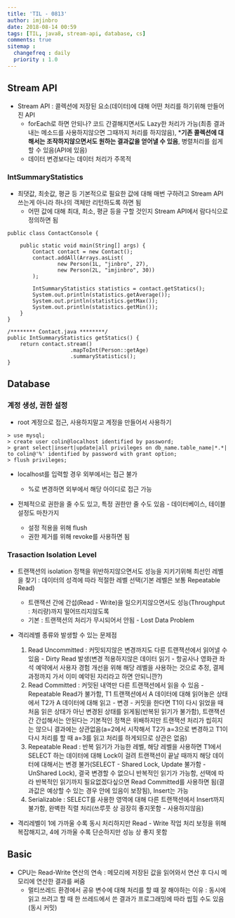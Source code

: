 ```yaml
---
title: 'TIL - 0813'
author: imjinbro
date: 2018-08-14 00:59
tags: [TIL, java8, stream-api, database, cs]
comments: true
sitemap :
  changefreq : daily
  priority : 1.0
---
```


## Stream API
* Stream API : 콜렉션에 저장된 요소(데이터)에 대해 어떤 처리를 하기위해 만들어진 API
  * forEach로 하면 안되나? 코드 간결해지면서도 Lazy한 처리가 가능(최종 결과내는 메소드를 사용하지않으면 그때까지 처리를 하지않음), ***기존 콜렉션에 대해서는 조작하지않으면서도 원하는 결과값을 얻어낼 수 있음**, 병렬처리를 쉽게할 수 있음(API에 있음)
  * 데이터 변경보다는 데이터 처리가 주목적

### IntSummaryStatistics
* 최댓값, 최솟값, 평균 등 기본적으로 필요한 값에 대해 매번 구하려고 Stream API 쓰는게 아니라 하나의 객체만 리턴하도록 하면 됨
  * 어떤 값에 대해 최대, 최소, 평균 등을 구할 것인지 Stream API에서 람다식으로 정의하면 됨
  
~~~
public class ContactConsole {

    public static void main(String[] args) {
        Contact contact = new Contact();
        contact.addAll(Arrays.asList(
                new Person(1L, "jinbro", 27),
                new Person(2L, "imjinbro", 30))
        );
        
        IntSummaryStatistics statistics = contact.getStatics();
        System.out.println(statistics.getAverage());
        System.out.println(statistics.getMax());
        System.out.println(statistics.getMin());
    }
}

/******** Contact.java ********/
public IntSummaryStatistics getStatics() {
	return contact.stream()
					.mapToInt(Person::getAge)
					.summaryStatistics();
}
~~~
     
## Database
### 계정 생성, 권한 설정
* root 계정으로 접근, 사용하지말고 계정을 만들어서 사용하기

~~~
> use mysql;
> create user colin@localhost identified by password;
> grant select|insert|update|all privileges on db_name.table_name|*.*| to colin@'%' identified by password with grant option;
> flush privileges;
~~~

* localhost를 입력할 경우 외부에서는 접근 불가
  * %로 변경하면 외부에서 해당 아이디로 접근 가능

* 전체적으로 권한을 줄 수도 있고, 특정 권한만 줄 수도 있음 - 데이터베이스, 테이블 설정도 마찬가지
  * 설정 적용을 위해 flush
  * 권한 제거를 위해 revoke를 사용하면 됨
  
### Trasaction Isolation Level
* 트랜잭션의 isolation 정책을 위반하지않으면서도 성능을 지키기위해 최선인 레벨을 찾기 : 데이터의 성격에 따라 적절한 레벨 선택(기본 레벨은 보통 Repeatable Read)
  * 트랜잭션 간에 간섭(Read - Write)을 일으키지않으면서도 성능(Throughput : 처리량)까지 떨어뜨리지않도록
  * 기본 : 트랜잭션의 처리가 무시되어서 안됨 - Lost Data Problem

* 격리레벨 종류와 발생할 수 있는 문제점
  1. Read Uncommitted : 커밋되지않은 변경까지도 다른 트랜잭션에서 읽어낼 수 있음 - Dirty Read 발생(변경 적용하지않은 데이터 읽기 - 항공사나 영화관 좌석 예약에서 사용자 경험 개선을 위해 해당 레벨을 사용하는 것으로 추정, 결제 과정까지 가서 이미 예약된 자리라고 하면 안되니깐?)
  2. Read Committed : 커밋된 내역만 다른 트랜잭션에서 읽을 수 있음 - Repeatable Read가 불가함, T1 트랜잭션에서 A 데이터에 대해 읽어놓은 상태에서 T2가 A 데이터에 대해 읽고 - 변경 - 커밋을 한다면 T1이 다시 읽었을 때 처음 읽은 상태가 아닌 변경된 상태를 읽게됨(반복된 읽기가 불가함), 트랜잭션 간 간섭해서는 안된다는 기본적인 정책은 위배하지만 트랜잭션 처리가 씹히지는 않으니 결과에는 상관없음(a=2에서 시작해서 T2가 a=3으로 변경하고 T1이 다시 처리를 할 때 a=3를 읽고 처리를 하게되므로 상관은 없음)
  3. Repeatable Read : 반복 읽기가 가능한 레벨, 해당 레벨을 사용하면 T1에서 SELECT 하는 데이터에 대해 Lock이 걸려 트랜잭션이 끝날 때까지 해당 데이터에 대해서는 변경 불가(SELECT - Shared Lock, Update 불가함 - UnShared Lock), 결국 변경할 수 없으니 반복적인 읽기가 가능함, 선택에 따라 반복적인 읽기까지 필요없겠다싶으면 Read Committed를 사용하면 됨(결과값은 예상할 수 있는 경우 안에 있음이 보장됨), Insert는 가능
  4. Serializable : SELECT를 사용한 영역에 대해 다른 트랜잭션에서 Insert까지 불가함, 완벽한 직렬 처리(쓰루풋 상 굉장히 좋지못함 - 사용하지않음)

* 격리레벨이 1에 가까울 수록 동시 처리하지만 Read - Write 작업 처리 보정을 위해 복잡해지고, 4에 가까울 수록 단순하지만 성능 상 좋지 못함

## Basic
* CPU는 Read-Write 연산의 연속 : 메모리에 저장된 값을 읽어와서 연산 후 다시 메모리에 연산한 결과를 써줌
  * 멀티쓰레드 환경에서 공유 변수에 대해 처리를 할 떄 잘 해야하는 이유 : 동시에 읽고 쓰려고 할 때 한 쓰레드에서 쓴 결과가 프로그래밍에 따라 씹힐 수도 있음(동시 커밋)
  